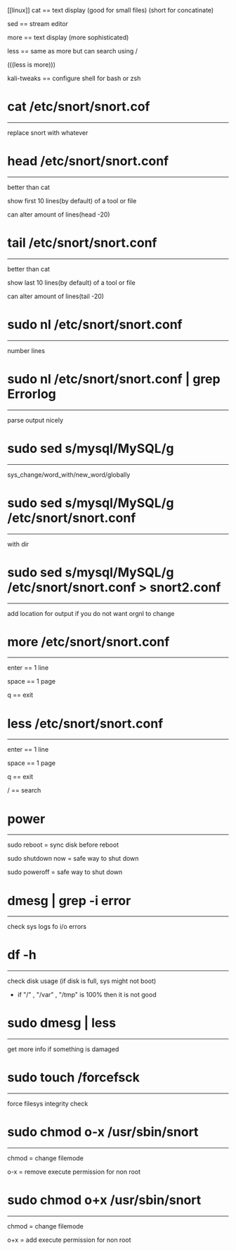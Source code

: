 
[[linux]]
cat == text display (good for small files) (short for concatinate)

sed == stream editor

more == text display (more sophisticated)

less == same as more but can search using /

(((less is more)))

kali-tweaks == configure shell for bash or zsh

# cat /etc/snort/snort.cof
___
replace snort with whatever

# head /etc/snort/snort.conf
___
better than cat

show first 10 lines(by default) of a tool or file

can alter amount of lines(head -20)

# tail /etc/snort/snort.conf
___
better than cat

show last 10 lines(by default) of a tool or file

can alter amount of lines(tail -20)

# sudo nl /etc/snort/snort.conf
___
number lines

# sudo nl /etc/snort/snort.conf | grep Errorlog
___
parse output nicely

# sudo sed s/mysql/MySQL/g
___
sys_change/word_with/new_word/globally

# sudo sed s/mysql/MySQL/g /etc/snort/snort.conf
___
with dir

# sudo sed s/mysql/MySQL/g /etc/snort/snort.conf > snort2.conf
___
add location for output if you do not want orgnl to change

# more /etc/snort/snort.conf
___

enter == 1 line

space == 1 page

q == exit

# less /etc/snort/snort.conf
___
enter == 1 line

space == 1 page

q == exit

/ == search

# power
___
sudo reboot = sync disk before reboot

sudo shutdown now = safe way to shut down

sudo poweroff = safe way to shut down

# dmesg | grep -i error 
___
check sys logs fo i/o errors

# df -h
___
check disk usage (if disk is full, sys might not boot)

- if "/" , "/var" , "/tmp" is 100% then it is not good

# sudo dmesg | less 
___
get more info if something is damaged

# sudo touch /forcefsck
___
force filesys integrity check

# sudo chmod o-x /usr/sbin/snort
___
chmod = change filemode

o-x = remove execute permission for non root

# sudo chmod o+x /usr/sbin/snort
___
chmod = change filemode

o+x = add execute permission for non root
